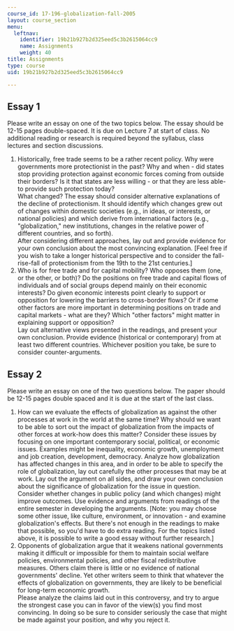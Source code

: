 ```yaml
---
course_id: 17-196-globalization-fall-2005
layout: course_section
menu:
  leftnav:
    identifier: 19b21b927b2d325eed5c3b2615064cc9
    name: Assignments
    weight: 40
title: Assignments
type: course
uid: 19b21b927b2d325eed5c3b2615064cc9

---
```


Essay 1
-------

Please write an essay on one of the two topics below. The essay should be 12-15 pages double-spaced. It is due on Lecture 7 at start of class. No additional reading or research is required beyond the syllabus, class lectures and section discussions.

1.  Historically, free trade seems to be a rather recent policy. Why were governments more protectionist in the past? Why and when - did states stop providing protection against economic forces coming from outside their borders? Is it that states are less willing - or that they are less able-to provide such protection today?  
    What changed? The essay should consider alternative explanations of the decline of protectionism. It should identify which changes grew out of changes within domestic societies (e.g., in ideas, or interests, or national policies) and which derive from international factors (e.g., "globalization," new institutions, changes in the relative power of different countries, and so forth).  
    After considering different approaches, lay out and provide evidence for your own conclusion about the most convincing explanation. \[Feel free if you wish to take a longer historical perspective and to consider the fall-rise-fall of protectionism from the 19th to the 21st centuries.\]
2.  Who is for free trade and for capital mobility? Who opposes them (one, or the other, or both)? Do the positions on free trade and capital flows of individuals and of social groups depend mainly on their economic interests? Do given economic interests point clearly to support or opposition for lowering the barriers to cross-border flows? Or if some other factors are more important in determining positions on trade and capital markets - what are they? Which "other factors" might matter in explaining support or opposition?  
    Lay out alternative views presented in the readings, and present your own conclusion. Provide evidence (historical or contemporary) from at least two different countries. Whichever position you take, be sure to consider counter-arguments.

Essay 2
-------

Please write an essay on one of the two questions below. The paper should be 12-15 pages double spaced and it is due at the start of the last class.

1.  How can we evaluate the effects of globalization as against the other processes at work in the world at the same time? Why should we want to be able to sort out the impact of globalization from the impacts of other forces at work-how does this matter? Consider these issues by focusing on one important contemporary social, political, or economic issues. Examples might be inequality, economic growth, unemployment and job creation, development, democracy. Analyze how globalization has affected changes in this area, and in order to be able to specify the role of globalization, lay out carefully the other processes that may be at work. Lay out the argument on all sides, and draw your own conclusion about the significance of globalization for the issue in question. Consider whether changes in public policy (and which changes) might improve outcomes. Use evidence and arguments from readings of the entire semester in developing the arguments. \[Note: you may choose some other issue, like culture, environment, or innovation - and examine globalization's effects. But there's not enough in the readings to make that possible, so you'd have to do extra reading. For the topics listed above, it is possible to write a good essay without further research.\]
2.  Opponents of globalization argue that it weakens national governments making it difficult or impossible for them to maintain social welfare policies, environmental policies, and other fiscal redistributive measures. Others claim there is little or no evidence of national governments' decline. Yet other writers seem to think that whatever the effects of globalization on governments, they are likely to be beneficial for long-term economic growth.  
    Please analyze the claims laid out in this controversy, and try to argue the strongest case you can in favor of the view(s) you find most convincing. In doing so be sure to consider seriously the case that might be made against your position, and why you reject it.